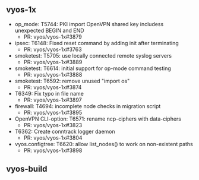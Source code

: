 ## vyos-1x
- op_mode: T5744: PKI import OpenVPN shared key includess unexpected BEGIN and END
   - PR: vyos/vyos-1x#3879
- ipsec: T6148: Fixed reset command by adding init after terminating
   - PR: vyos/vyos-1x#3763
- smoketest: T5705: use locally connected remote syslog servers
   - PR: vyos/vyos-1x#3889
- smoketest: T6614: initial support for op-mode command testing
   - PR: vyos/vyos-1x#3888
- smoketest: T6592: remove unused "import os"
   - PR: vyos/vyos-1x#3874
- T6349: Fix typo in file name
   - PR: vyos/vyos-1x#3897
- firewall: T4694: incomplete node checks in migration script
   - PR: vyos/vyos-1x#3895
- OpenVPN CLI-option: T6571: rename ncp-ciphers with data-ciphers
   - PR: vyos/vyos-1x#3823
- T6362: Create conntrack logger daemon
   - PR: vyos/vyos-1x#3804
- vyos.configtree: T6620: allow list_nodes() to work on non-existent paths
   - PR: vyos/vyos-1x#3898


## vyos-build

